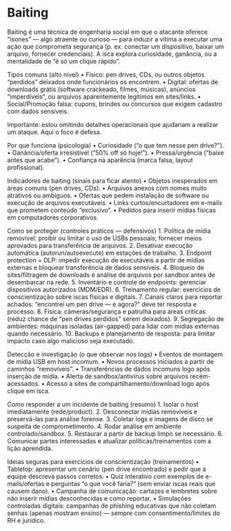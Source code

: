 # Baiting

Baiting é uma técnica de engenharia social em que o atacante oferece “isones” — algo atraente ou curioso — para induzir a vítima a executar uma ação que comprometa segurança (p. ex. conectar um dispositivo, baixar um arquivo, fornecer credenciais). A isca explora curiosidade, ganância, ou a mentalidade de “é só um clique rápido”.

Tipos comuns (alto nível)
	•	Físico: pen drives, CDs, ou outros objetos “perdidos” deixados onde funcionários os encontrem.
	•	Digital: ofertas de downloads grátis (software crackeado, filmes, músicas), anúncios “imperdíveis”, ou arquivos aparentemente legítimos em sites/links.
	•	Social/Promoção falsa: cupons, brindes ou concursos que exigem cadastro com dados sensíveis.

Importante: estou omitindo detalhes operacionais que ajudariam a realizar um ataque. Aqui o foco é defesa.

Por que funciona (psicologia)
	•	Curiosidade (“o que tem nesse pen drive?”).
	•	Ganância/oferta irresistível (“50% off só hoje!”).
	•	Pressa/urgência (“baixe antes que acabe”).
	•	Confiança na aparência (marca falsa, layout profissional).

Indicadores de baiting (sinais para ficar atento)
	•	Objetos inesperados em áreas comuns (pen drives, CDs).
	•	Arquivos anexos com nomes muito atrativos ou ambíguos.
	•	Ofertas que pedem instalação de software ou execução de arquivos executáveis.
	•	Links curtos/encurtadores em e-mails que prometem conteúdo “exclusivo”.
	•	Pedidos para inserir mídias físicas em computadores corporativos.

Como se proteger (controles práticos — defensivos)
	1.	Política de mídia removível: proibir ou limitar o uso de USBs pessoais; fornecer meios aprovados para transferência de arquivos.
	2.	Desativar execução automática (autorun/autoexecute) em estações de trabalho.
	3.	Endpoint protection + DLP: impedir execução de executáveis a partir de mídias externas e bloquear transferência de dados sensíveis.
	4.	Bloqueio de sites/filtragem de downloads e análise de arquivos por sandbox antes de desembarcar na rede.
	5.	Inventário e controle de endpoints: gerenciar dispositivos autorizados (MDM/EDR).
	6.	Treinamento regular: exercícios de conscientização sobre iscas físicas e digitais.
	7.	Canais claros para reportar achados: “encontrei um pen drive — e agora?” deve ter resposta e processo.
	8.	Física: câmeras/segurança e patrulha para áreas críticas (reduz chance de “pen drives perdidos” serem deixados).
	9.	Segregação de ambientes: máquinas isoladas (air-gapped) para lidar com mídias externas quando necessário.
	10.	Backups e planejamento de resposta: para limitar impacto caso algo malicioso seja executado.

Detecção e investigação (o que observar nos logs)
	•	Eventos de montagem de mídia USB em host incomum.
	•	Novos processos iniciados a partir de caminhos “removíveis”.
	•	Transferências de dados incomuns logo após inserção de mídia.
	•	Alerta de sandbox/antivírus sobre arquivos recém-acessados.
	•	Acesso a sites de compartilhamento/download logo após clique em isca.

Como responder a um incidente de baiting (resumo)
	1.	Isolar o host imediatamente (rede/product).
	2.	Desconectar mídias removíveis e preservá-las para análise forense.
	3.	Coletar logs e imagens de disco se suspeita de comprometimento.
	4.	Rodar análise em ambiente controlado/sandbox.
	5.	Restaurar a partir de backup limpo se necessário.
	6.	Comunicar partes interessadas e atualizar políticas/treinamentos com a lição aprendida.

Ideias seguras para exercícios de conscientização (treinamentos)
	•	Tabletop: apresentar um cenário (pen drive encontrado) e pedir que a equipe descreva passos corretos.
	•	Quiz interativo com exemplos de e-mails/ofertas e perguntas “o que você faria?” (sem enviar iscas reais que causem dano).
	•	Campanha de comunicação: cartazes e lembretes sobre não inserir mídias desconhecidas e como reportar.
	•	Simulações controladas digitais: campanhas de phishing educativas que não coletam senhas (apenas mostram ensino) — sempre com consentimento/limites do RH e jurídico.